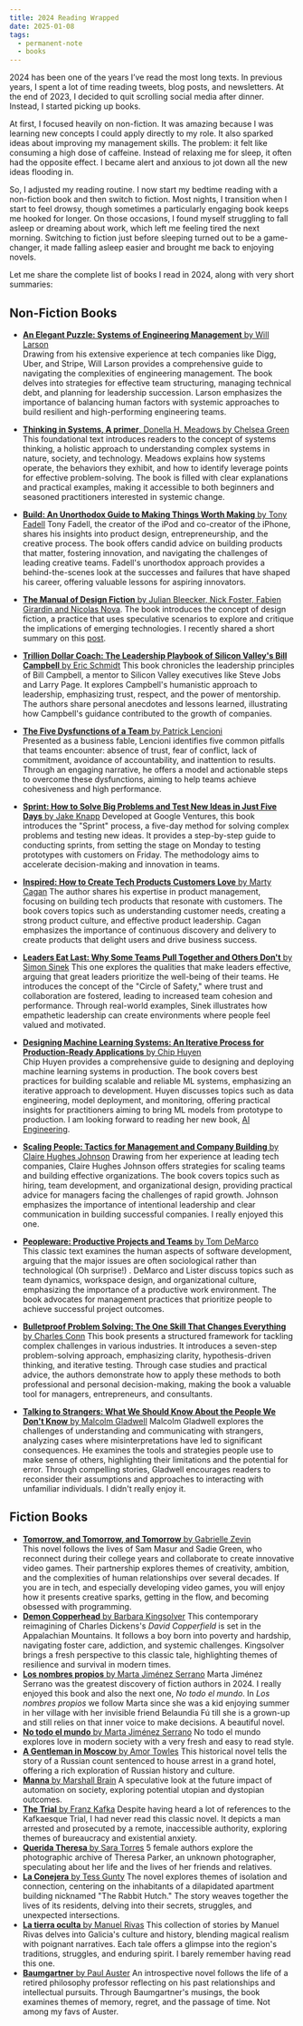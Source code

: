 ```yaml
---
title: 2024 Reading Wrapped
date: 2025-01-08
tags:
  - permanent-note
  - books
---
```

2024 has been one of the years I’ve read the most long texts. In previous years, I spent a lot of time reading tweets, blog posts, and newsletters. At the end of 2023, I decided to quit scrolling social media after dinner. Instead, I started picking up books.

At first, I focused heavily on non-fiction. It was amazing because I was learning new concepts I could apply directly to my role. It also sparked ideas about improving my management skills. The problem: it felt like consuming a high dose of caffeine. Instead of relaxing me for sleep, it often had the opposite effect. I became alert and anxious to jot down all the new ideas flooding in.

So, I adjusted my reading routine. I now start my bedtime reading with a non-fiction book and then switch to fiction. Most nights, I transition when I start to feel drowsy, though sometimes a particularly engaging book keeps me hooked for longer. On those occasions, I found myself struggling to fall asleep or dreaming about work, which left me feeling tired the next morning. Switching to fiction just before sleeping turned out to be a game-changer, it made falling asleep easier and brought me back to enjoying novels.

Let me share the complete list of books I read in 2024, along with very short summaries:

## Non-Fiction Books

- [**An Elegant Puzzle: Systems of Engineering Management** by Will Larson](https://www.goodreads.com/book/show/45303387-an-elegant-puzzle)  
	Drawing from his extensive experience at tech companies like Digg, Uber, and Stripe, Will Larson provides a comprehensive guide to navigating the complexities of engineering management. The book delves into strategies for effective team structuring, managing technical debt, and planning for leadership succession. Larson emphasizes the importance of balancing human factors with systemic approaches to build resilient and high-performing engineering teams.
- [**Thinking in Systems, A primer**, Donella H. Meadows by Chelsea Green](https://www.goodreads.com/book/show/128156472-thinking-in-systems-a-primer-donella-h-meadows)  
    This foundational text introduces readers to the concept of systems thinking, a holistic approach to understanding complex systems in nature, society, and technology. Meadows explains how systems operate, the behaviors they exhibit, and how to identify leverage points for effective problem-solving. The book is filled with clear explanations and practical examples, making it accessible to both beginners and seasoned practitioners interested in systemic change.
- [**Build: An Unorthodox Guide to Making Things Worth Making** by Tony Fadell](https://www.goodreads.com/book/show/59696349-build)
    Tony Fadell, the creator of the iPod and co-creator of the iPhone, shares his insights into product design, entrepreneurship, and the creative process. The book offers candid advice on building products that matter, fostering innovation, and navigating the challenges of leading creative teams. Fadell's unorthodox approach provides a behind-the-scenes look at the successes and failures that have shaped his career, offering valuable lessons for aspiring innovators.
- [**The Manual of Design Fiction** by Julian Bleecker, Nick Foster, Fabien Girardin and Nicolas Nova](https://www.goodreads.com/book/show/77598595-the-manual-of-design-fiction?from_search=true&from_srp=true&qid=VcI2guEXXq&rank=1). 
	The book introduces the concept of design fiction, a practice that uses speculative scenarios to explore and critique the implications of emerging technologies. I recently shared a short summary on this [post](https://www.pelayoarbues.com/literature-notes/Books/The-Manual-of-Design-Fiction). 
-   [**Trillion Dollar Coach: The Leadership Playbook of Silicon Valley's Bill Campbell** by Eric Schmidt](https://www.goodreads.com/book/show/42118073-trillion-dollar-coach?from_search=true&from_srp=true&qid=y6v9KNTUwM&rank=1)
    This book chronicles the leadership principles of Bill Campbell, a mentor to Silicon Valley executives like Steve Jobs and Larry Page. It explores Campbell's humanistic approach to leadership, emphasizing trust, respect, and the power of mentorship. The authors share personal anecdotes and lessons learned, illustrating how Campbell's guidance contributed to the growth of companies.
- [**The Five Dysfunctions of a Team** by Patrick Lencioni](https://www.goodreads.com/book/show/21343.The_Five_Dysfunctions_of_a_Team)  
	Presented as a business fable, Lencioni identifies five common pitfalls that teams encounter: absence of trust, fear of conflict, lack of commitment, avoidance of accountability, and inattention to results. Through an engaging narrative, he offers a model and actionable steps to overcome these dysfunctions, aiming to help teams achieve cohesiveness and high performance.
- [**Sprint: How to Solve Big Problems and Test New Ideas in Just Five Days** by Jake Knapp](https://www.goodreads.com/book/show/25814544-sprint)
	Developed at Google Ventures, this book introduces the "Sprint" process, a five-day method for solving complex problems and testing new ideas. It provides a step-by-step guide to conducting sprints, from setting the stage on Monday to testing prototypes with customers on Friday. The methodology aims to accelerate decision-making and innovation in teams.
- [**Inspired: How to Create Tech Products Customers Love** by Marty Cagan](https://www.goodreads.com/book/show/35249663-inspired)
	The author shares his expertise in product management, focusing on building tech products that resonate with customers. The book covers topics such as understanding customer needs, creating a strong product culture, and effective product leadership. Cagan emphasizes the importance of continuous discovery and delivery to create products that delight users and drive business success.
- [**Leaders Eat Last: Why Some Teams Pull Together and Others Don't** by Simon Sinek](https://www.goodreads.com/book/show/16144853-leaders-eat-last) 
	This one explores the qualities that make leaders effective, arguing that great leaders prioritize the well-being of their teams. He introduces the concept of the "Circle of Safety," where trust and collaboration are fostered, leading to increased team cohesion and performance. Through real-world examples, Sinek illustrates how empathetic leadership can create environments where people feel valued and motivated.
- [**Designing Machine Learning Systems: An Iterative Process for Production-Ready Applications** by Chip Huyen](https://www.goodreads.com/book/show/60715378-designing-machine-learning-systems?ac=1&from_search=true&qid=iSGETPPNJ9&rank=1)  
	Chip Huyen provides a comprehensive guide to designing and deploying machine learning systems in production. The book covers best practices for building scalable and reliable ML systems, emphasizing an iterative approach to development. Huyen discusses topics such as data engineering, model deployment, and monitoring, offering practical insights for practitioners aiming to bring ML models from prototype to production. I am looking forward to reading her new book, [AI Engineering](https://huyenchip.com/books/). 
- [**Scaling People: Tactics for Management and Company Building** by Claire Hughes Johnson](https://www.goodreads.com/book/show/63063173-scaling-people) 
	Drawing from her experience at leading tech companies, Claire Hughes Johnson offers strategies for scaling teams and building effective organizations. The book covers topics such as hiring, team development, and organizational design, providing practical advice for managers facing the challenges of rapid growth. Johnson emphasizes the importance of intentional leadership and clear communication in building successful companies. I really enjoyed this one. 
 
- [**Peopleware: Productive Projects and Teams** by Tom DeMarco](https://www.goodreads.com/book/show/67825.Peopleware)  
    This classic text examines the human aspects of software development, arguing that the major issues are often sociological rather than technological (Oh surprise!) . DeMarco and Lister discuss topics such as team dynamics, workspace design, and organizational culture, emphasizing the importance of a productive work environment. The book advocates for management practices that prioritize people to achieve successful project outcomes.
  
- [**Bulletproof Problem Solving: The One Skill That Changes Everything** by Charles Conn](https://www.goodreads.com/book/show/41091107-bulletproof-problem-solving?ac=1&from_search=true&qid=qJHwdKbOTW&rank=1) 
    This book presents a structured framework for tackling complex challenges in various industries. It introduces a seven-step problem-solving approach, emphasizing clarity, hypothesis-driven thinking, and iterative testing. Through case studies and practical advice, the authors demonstrate how to apply these methods to both professional and personal decision-making, making the book a valuable tool for managers, entrepreneurs, and consultants.
- [**Talking to Strangers: What We Should Know About the People We Don't Know** by Malcolm Gladwell](https://www.goodreads.com/book/show/43848929-talking-to-strangers)
    Malcolm Gladwell explores the challenges of understanding and communicating with strangers, analyzing cases where misinterpretations have led to significant consequences. He examines the tools and strategies people use to make sense of others, highlighting their limitations and the potential for error. Through compelling stories, Gladwell encourages readers to reconsider their assumptions and approaches to interacting with unfamiliar individuals. I didn't really enjoy it.
    

## Fiction Books

- [**Tomorrow, and Tomorrow, and Tomorrow** by Gabrielle Zevin](https://www.goodreads.com/book/show/58784475-tomorrow-and-tomorrow-and-tomorrow)  
    This novel follows the lives of Sam Masur and Sadie Green, who reconnect during their college years and collaborate to create innovative video games. Their partnership explores themes of creativity, ambition, and the complexities of human relationships over several decades. If you are in tech, and especially developing video games, you will enjoy how it presents creative sparks, getting in the flow, and becoming obsessed with programming.
- [**Demon Copperhead** by Barbara Kingsolver](https://www.goodreads.com/book/show/60194162-demon-copperhead) 
	This contemporary reimagining of Charles Dickens's _David Copperfield_ is set in the Appalachian Mountains. It follows a boy born into poverty and hardship, navigating foster care, addiction, and systemic challenges. Kingsolver brings a fresh perspective to this classic tale, highlighting themes of resilience and survival in modern times.
- [**Los nombres propios** by Marta Jiménez Serrano](https://www.goodreads.com/book/show/57398262-los-nombres-propios) 
	Marta Jiménez Serrano was the greatest discovery of fiction authors in 2024. I really enjoyed this book and also the next one, _No todo el mundo_. In _Los nombres propios_ we follow Marta since she was a kid enjoying summer in her village with her invisible friend Belaundia Fú till she is a grown-up and still relies on that inner voice to make decisions. A beautiful novel.
 - [**No todo el mundo** by Marta Jiménez Serrano](https://www.goodreads.com/book/show/123161020-no-todo-el-mundo) 
	 No todo el mundo explores love in modern society with a very fresh and easy to read style. 
- [**A Gentleman in Moscow** by Amor Towles](https://www.goodreads.com/book/show/34066798-a-gentleman-in-moscow)
    This historical novel tells the story of a Russian count sentenced to house arrest in a grand hotel, offering a rich exploration of Russian history and culture.
- [**Manna** by Marshall Brain](https://www.goodreads.com/book/show/7902912-manna)
	A speculative look at the future impact of automation on society, exploring potential utopian and dystopian outcomes.
- [**The Trial** by Franz Kafka](https://www.goodreads.com/book/show/17690.The_Trial)
	Despite having heard a lot of references to the Kafkaesque Trial, I had never read this classic novel. It depicts a man arrested and prosecuted by a remote, inaccessible authority, exploring themes of bureaucracy and existential anxiety.
- [**Querida Theresa** by Sara Torres](https://www.goodreads.com/book/show/62354532-querida-theresa?from_search=true&from_srp=true&qid=jfd74XlyMY&rank=1) 5 female authors explore the photographic archive of Theresa Parker, an unknown photographer, speculating about her life and the lives  of her friends and relatives. 
- [**La Conejera** by Tess Gunty](https://www.goodreads.com/book/show/184213939-la-conejera?from_search=true&from_srp=true&qid=LNVxD7bNEu&rank=1) 
	The novel explores themes of isolation and connection, centering on the inhabitants of a dilapidated apartment building nicknamed "The Rabbit Hutch." The story weaves together the lives of its residents, delving into their secrets, struggles, and unexpected intersections.
- [**La tierra oculta** by Manuel Rivas](https://www.goodreads.com/book/show/201283611-la-tierra-oculta?from_search=true&from_srp=true&qid=mLzSy2ZobH&rank=1)
	This collection of stories by Manuel Rivas delves into Galicia's culture and history, blending magical realism with poignant narratives. Each tale offers a glimpse into the region's traditions, struggles, and enduring spirit. I barely remember having read this one. 
- [**Baumgartner** by Paul Auster](https://www.goodreads.com/book/show/134899244-baumgartner)
	An introspective novel follows the life of a retired philosophy professor reflecting on his past relationships and intellectual pursuits. Through Baumgartner's musings, the book examines themes of memory, regret, and the passage of time. Not among my favs of Auster.

